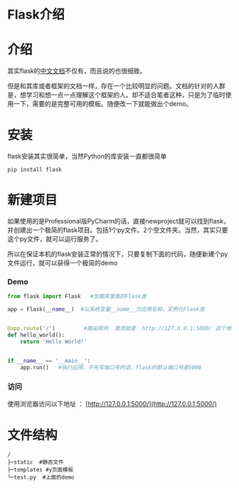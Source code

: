 Flask介绍
===
# 介绍
其实flask的[中文文档](http://docs.jinkan.org/docs/flask/)不仅有，而且说的也很细致。

但是和其库或者框架的文档一样，存在一个比较明显的问题。文档的针对的人群是，想学习和想一点一点理解这个框架的人。却不适合笔者这种，只是为了临时使用一下，需要的是完整可用的模板。随便改一下就能做出个demo。

# 安装
flask安装其实很简单，当然Python的库安装一直都很简单
```shell
pip install flask
```

# 新建项目
如果使用的是Professional版PyCharm的话，直接newproject就可以找到flask，并创建出一个极简的flask项目。包括1个py文件。2个空文件夹。当然，其实只要这个py文件，就可以运行服务了。

所以在保证本机的flask安装正常的情况下，只要复制下面的代码，随便新建个py文件运行，就可以获得一个极简的demo
### Demo
```python
from flask import Flask   #加载库里面的Flask类

app = Flask(__name__)  #以系统变量__name__为应用名称，实例化Flask类


@app.route('/')         #路由规则  意思就是  http://127.0.0.1:5000/ 这个地址被请求的话，运行hell_world()
def hello_world():
    return 'Hello World!'


if __name__ == '__main__':
    app.run()   #执行应用。不先写端口号的话，flask的默认端口号是5000

```
### 访问
使用浏览器访问以下地址 ： [http://127.0.0.1:5000/](http://127.0.0.1:5000/)

# 文件结构
```shell
/
├─static  #静态文件
├─templates #y页面模板
└─test.py  #上面的demo
```




